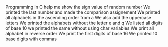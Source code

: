 Programming in C help me show the sign value of random number
We printed the last number and made the comparison assignement
We printed all alphabets in the ascending order from a
We also add the uppercase letters
We printed the alphabets without the letter e and q
We listed all digits of base 10
we printed the same without using char variables
We print all alphabet in reverse order
We print the first digits of base 16
We printed 10 base digits with commas
